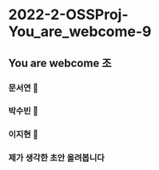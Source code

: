# 2022-2-OSSProj-You_are_webcome-9

## You are webcome 조

### 문서연 💖

### 박수빈 💖

### 이지현 💖


### 제가 생각한 초안 올려봅니다
